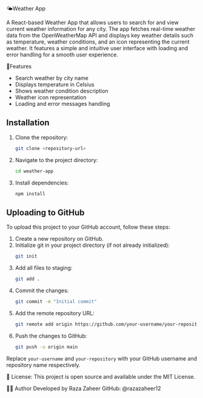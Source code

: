 🌤️Weather App

A React-based Weather App that allows users to search for and view current weather information for any city. The app fetches real-time weather data from the OpenWeatherMap API and displays key weather details such as temperature, weather conditions, and an icon representing the current weather. It features a simple and intuitive user interface with loading and error handling for a smooth user experience.

🚀Features

- Search weather by city name
- Displays temperature in Celsius
- Shows weather condition description
- Weather icon representation
- Loading and error messages handling

## Installation

1. Clone the repository:
   ```bash
   git clone <repository-url>
   ```
2. Navigate to the project directory:
   ```bash
   cd weather-app
   ```
3. Install dependencies:
   ```bash
   npm install

## Uploading to GitHub

To upload this project to your GitHub account, follow these steps:

1. Create a new repository on GitHub.
2. Initialize git in your project directory (if not already initialized):
   ```bash
   git init
   ```
3. Add all files to staging:
   ```bash
   git add .
   ```
4. Commit the changes:
   ```bash
   git commit -m "Initial commit"
   ```
5. Add the remote repository URL:
   ```bash
   git remote add origin https://github.com/your-username/your-repository.git
   ```
6. Push the changes to GitHub:
   ```bash
   git push -u origin main
   ```

Replace `your-username` and `your-repository` with your GitHub username and repository name respectively.

📜 License:
This project is open source and available under the MIT License.   

👨‍💻 Author
Developed by Raza Zaheer
GitHub: @razazaheer12
   

